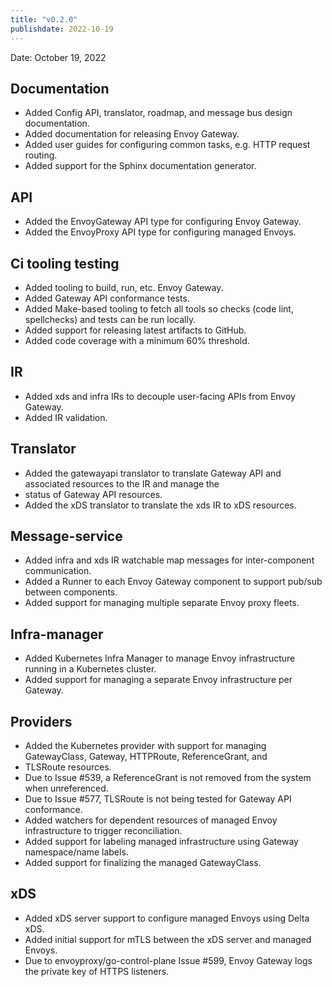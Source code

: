 ```yaml
---
title: "v0.2.0"
publishdate: 2022-10-19
---
```


Date: October 19, 2022

## Documentation
- Added Config API, translator, roadmap, and message bus design documentation.
- Added documentation for releasing Envoy Gateway.
- Added user guides for configuring common tasks, e.g. HTTP request routing.
- Added support for the Sphinx documentation generator.

## API
- Added the EnvoyGateway API type for configuring Envoy Gateway.
- Added the EnvoyProxy API type for configuring managed Envoys.

## Ci tooling testing
- Added tooling to build, run, etc. Envoy Gateway.
- Added Gateway API conformance tests.
- Added Make-based tooling to fetch all tools so checks (code lint, spellchecks) and tests can be run locally.
- Added support for releasing latest artifacts to GitHub.
- Added code coverage with a minimum 60% threshold.

## IR
- Added xds and infra IRs to decouple user-facing APIs from Envoy Gateway.
- Added IR validation.

## Translator
- Added the gatewayapi translator to translate Gateway API and associated resources to the IR and manage the
- status of Gateway API resources.
- Added the xDS translator to translate the xds IR to xDS resources.

## Message-service
- Added infra and xds IR watchable map messages for inter-component communication.
- Added a Runner to each Envoy Gateway component to support pub/sub between components.
- Added support for managing multiple separate Envoy proxy fleets.

## Infra-manager
- Added Kubernetes Infra Manager to manage Envoy infrastructure running in a Kubernetes cluster.
- Added support for managing a separate Envoy infrastructure per Gateway.

## Providers
- Added the Kubernetes provider with support for managing GatewayClass, Gateway, HTTPRoute, ReferenceGrant, and
- TLSRoute resources.
- Due to Issue #539, a ReferenceGrant is not removed from the system when unreferenced.
- Due to Issue #577, TLSRoute is not being tested for Gateway API conformance.
- Added watchers for dependent resources of managed Envoy infrastructure to trigger reconciliation.
- Added support for labeling managed infrastructure using Gateway namespace/name labels.
- Added support for finalizing the managed GatewayClass.

## xDS
- Added xDS server support to configure managed Envoys using Delta xDS.
- Added initial support for mTLS between the xDS server and managed Envoys.
- Due to envoyproxy/go-control-plane Issue #599, Envoy Gateway logs the private key of HTTPS listeners.

